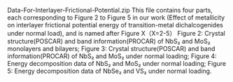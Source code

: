 Data-For-Interlayer-Frictional-Potential.zip
This file contains four parts, each corresponding to Figure 2 to Figure 5 in our work (Effect of metallicity on interlayer frictional potential energy of transition-metal dichalcogenides under normal load), and is named after Figure X（X=2-5）
Figure 2: Crystal structure(POSCAR) and band information(PROCAR) of NbS₂ and MoS₂ monolayers and bilayers;
Figure 3: Crystal structure(POSCAR) and band information(PROCAR) of NbS₂ and MoS₂ under normal loading;
Figure 4: Energy decomposition data of NbS₂ and MoS₂ under normal loading;
Figure 5: Energy decomposition data of NbSe₂ and VS₂ under normal loading.
